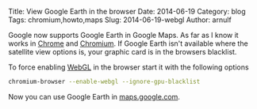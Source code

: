 Title: View Google Earth in the browser
Date: 2014-06-19 
Category: blog
Tags: chromium,howto,maps
Slug: 2014-06-19-webgl
Author: arnulf

Google now supports Google Earth in Google Maps. As far as I know it works in [Chrome] and [Chromium]. If Google Earth isn't available where the satellite view options is, your graphic card is in the browsers blacklist.

To force enabling [WebGL] in the browser start it with the following options

```bash
chromium-browser --enable-webgl --ignore-gpu-blacklist
```

Now you can use Google Earth in [maps.google.com](https://maps.google.com).

[webgl]: https://en.wikipedia.org/wiki/WebGL 
[chrome]: https://en.wikipedia.org/wiki/Google_Chrome
[chromium]: https://en.wikipedia.org/wiki/Chromium_%28web_browser%29
